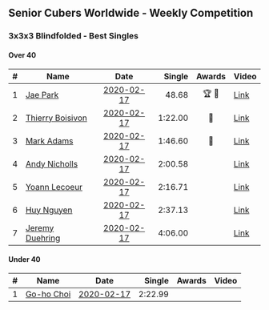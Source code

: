 ## Senior Cubers Worldwide - Weekly Competition
### 3x3x3 Blindfolded - Best Singles

#### Over 40

| # | Name | Date | Single | Awards | Video |
| :--: | -- | :--: | --: | :--: | -- |
| 1 | [Jae Park](../persons/jae_park.md) | [2020-02-17](2020-02-17.md) | 48.68 | 🏆 🥇 | [Link](https://www.facebook.com/events/173728187264773/permalink/173945660576359/) |
| 2 | [Thierry Boisivon](../persons/thierry_boisivon.md) | [2020-02-17](2020-02-17.md) | 1:22.00 | 🥈 | [Link](https://www.facebook.com/events/173728187264773/permalink/178355273468731/) |
| 3 | [Mark Adams](../persons/mark_adams.md) | [2020-02-17](2020-02-17.md) | 1:46.60 | 🥉 | [Link](https://www.facebook.com/events/173728187264773/permalink/176409236996668/) |
| 4 | [Andy Nicholls](../persons/andy_nicholls.md) | [2020-02-17](2020-02-17.md) | 2:00.58 |  | [Link](https://www.facebook.com/events/173728187264773/permalink/174217337215858/) |
| 5 | [Yoann Lecoeur](../persons/yoann_lecoeur.md) | [2020-02-17](2020-02-17.md) | 2:16.71 |  | [Link](https://www.facebook.com/events/173728187264773/permalink/174101907227401/) |
| 6 | [Huy Nguyen](../persons/huy_nguyen.md) | [2020-02-17](2020-02-17.md) | 2:37.13 |  | [Link](https://www.facebook.com/events/173728187264773/permalink/178453600125565/) |
| 7 | [Jeremy Duehring](../persons/jeremy_duehring.md) | [2020-02-17](2020-02-17.md) | 4:06.00 |  | [Link](https://www.facebook.com/events/173728187264773/permalink/178131816824410/) |

#### Under 40

| # | Name | Date | Single | Awards | Video |
| :--: | -- | :--: | --: | :--: | -- |
| 1 | [Go-ho Choi](../persons/go-ho_choi.md) | [2020-02-17](2020-02-17.md) | 2:22.99 |  | |


<!-- Global site tag (gtag.js) - Google Analytics -->
<script async src="https://www.googletagmanager.com/gtag/js?id=UA-86348435-3"></script>
<script>window.dataLayer = window.dataLayer || []; function gtag() {dataLayer.push(arguments);} gtag('js', new Date()); gtag('config', 'UA-86348435-3');</script>
